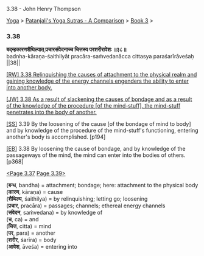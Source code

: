 3.38 - John Henry Thompson 

[Yoga](../../../yoga.md)‎ > ‎[Patanjali's Yoga Sutras - A Comparison](../../patanjani.md)‎ > ‎[Book 3](../book-3.md)‎ > ‎

### 3.38

**बद्न्हकारणशैथिल्यात् प्रचारसंवेदनाच्च चित्तस्य परशरीरावेशः ॥३८॥**  
badnha-kāraṇa-śaithilyāt pracāra-saṁvedanācca cittasya paraśarīrāveśaḥ ||38||  
  
  
[\[RW\] 3.38 Relinquishing the causes of attachment to the physical realm and gaining knowledge of the energy channels engenders the ability to enter into another body.](http://www.ashtangayoga.info/philosophy/yoga-sutra-patanjali/chapter-3/item/badnha-karana-shaithilyat-prachara-sanvedanachcha/)  
  
[\[JW\] 3.38 As a result of slackening the causes of bondage and as a result of the knowledge of the procedure \[of the mind-stuff\], the mind-stuff penetrates into the body of another.](http://books.google.com/books?id=YzFImjtOxUwC&pg=PA266&ci=187%2C578%2C728%2C80&source=bookclip)  
  
[\[SS\]](http://www.amazon.com/Yoga-Sutras-Patanjali-Commentary-Satchidananda/dp/0932040381) 3.39 By the loosening of the cause \[of the bondage of mind to body\] and by knowledge of the procedure of the mind-stuff's functioning, entering another's body is accomplished. \[p194\]  
  
[\[EB\]](http://www.amazon.com/Yoga-Sutras-Patanjali-Translation-Commentary/dp/0865477361/ref=sr_1_1?ie=UTF8&s=books&qid=1250508322&sr=1-1) 3.38 By loosening the cause of bondage, and by knowledge of the passageways of the mind, the mind can enter into the bodies of others. \[p368\]  
  
  
[<Page 3.37](337.md)  [Page 3.39>](339-1.md)  

(**बन्ध**, bandha) = attachment; bondage; here: attachment to the physical body  
(**कारण**, kāraṇa) = cause  
(**शैथिल्य**, śaithilya) = by relinquishing; letting go; loosening  
(**प्रचार**, pracāra) = passages; channels; ethereal energy channels  
(**संवेदन**, saṁvedana) = by knowledge of  
(**च**, ca) = and  
(**चित्त**, citta) = mind  
(**पर**, para) = another  
(**शरीर**, śarīra) = body  
(**आवेश**, āveśa) = entering into

